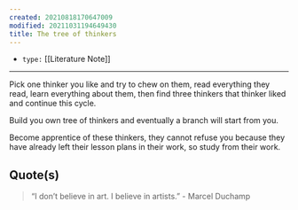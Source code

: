 ```yaml
---
created: 20210818170647009
modified: 20211031194649430
title: The tree of thinkers
---
```


- `type:` [[Literature Note]]
***

Pick one thinker you like and try to chew on them, read everything they read, learn everything about them, then find three thinkers that thinker liked and continue this cycle.

Build you own tree of thinkers and eventually a branch will start from you.

Become apprentice of these thinkers, they cannot refuse you because they have already left their lesson plans in their work, so study from their work.

## Quote(s)

> “I don’t believe in art. I believe in artists.” - Marcel Duchamp
